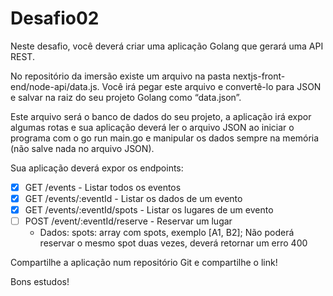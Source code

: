 # Desafio02
Neste desafio, você deverá criar uma aplicação Golang que gerará uma API REST.


No repositório da imersão existe um arquivo na pasta nextjs-front-end/node-api/data.js. Você irá pegar este arquivo e convertê-lo para JSON e salvar na raiz do seu projeto Golang como “data.json”.


Este arquivo será o banco de dados do seu projeto, a aplicação irá expor algumas rotas e sua aplicação deverá ler o arquivo JSON ao iniciar o programa com o go run main.go e manipular os dados sempre na memória (não salve nada no arquivo JSON).


Sua aplicação deverá expor os endpoints:

- [x] GET /events - Listar todos os eventos
- [x] GET /events/:eventId - Listar os dados de um evento
- [x] GET /events/:eventId/spots - Listar os lugares de um evento
- [ ] POST /event/:eventId/reserve - Reservar um lugar
  - Dados:
spots: array com spots, exemplo [A1, B2];
Não poderá reservar o mesmo spot duas vezes, deverá retornar um erro 400

Compartilhe a aplicação num repositório Git e compartilhe o link!

Bons estudos!
